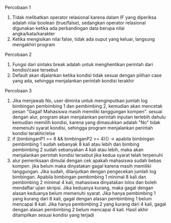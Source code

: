 Percobaan 1
1. Tidak melibatkan operator relasional karena dalam IF yang diperiksa adalah nilai boolean (true/false), sedangkan operator relasional digunakan ketika ada perbandingan data berupa nilai angka/kata/karakter
2. Ketika mengisikan nilai false, tidak ada ouput yang keluar, langsung mengakhiri program

Percobaan 2
1. Fungsi dari sintaks break adalah untuk menghentikan perintah dari kondisi/case tersebut
2. Default akan dijalankan ketika kondisi tidak sesuai dengan pilihan case yang ada, sehingga menjalankan perintah kondisi terakhir

Percobaan 3
1. Jika menjawab No, user diminta untuk menginputkan jumlah log bimbingan pembimbing 1 dan pembimbing 2, kemudian akan mencetak pesan "Gagal! Mahasiswa masih memiliki tanggungan kompen". sesuai dengan alur, program akan menjalankan perintah inputan terlebih dahulu kemudian memilih kondisi, karena yang dimasukkan adalah "No" tidak memenuhi syarat kondisi, sehingga program menjalankan perintah kondisi terakhir/else
2. if (bimbinganP1 >= 8 && bimbinganP2 >= 4){} -> apabila bimbingan pembimbing 1 sudah sebanyak 8 kali atau lebih dan bimbing pembimbing 2 sudah sebanyakan 4 kali atau lebih, maka akan menjalankan perintah kondisi tersebut jika kedua syarat telah terpenuhi
3. alur pemeriksaan dimulai dengan cek apakah mahasiswa sudah bebas kompen. jika belum maka dinyatakan gagal karena masih memiliki tanggungan. Jika sudah, dilanjutkan dengan pengecekan jumlah log bimbingan. Apabila bimbingan pembimbing 1 minimal 8 kali dan pembimbing 2 minimal 4 kali, mahasiswa dinyatakan lolos dan boleh mendaftar ujian skripsi. Jika keduanya kurang, maka gagal dengan alasan keduanya belum memenuhi syarat. Jika hanya pembimbing 1 yang kurang dari 8 kali, gagal dengan alasan pembimbing 1 belum mencapai 8 kali. Jika hanya pembimbing 2 yang kurang dari 4 kali, gagal dengan alasan pembimbing 2 belum mencapai 4 kali. Hasil akhir ditampilkan sesuai kondisi yang terjadi